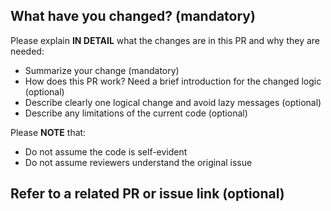 <!--
Thank you for working on TiDB documentation! Please read TiDB's [CONTRIBUTING](https://github.com/pingcap/tidb/blob/master/CONTRIBUTING.md) document **BEFORE** filing this PR.
-->

## What have you changed? (mandatory)

Please explain **IN DETAIL** what the changes are in this PR and why they are needed:

- Summarize your change (mandatory)
- How does this PR work? Need a brief introduction for the changed logic (optional)
- Describe clearly one logical change and avoid lazy messages (optional)
- Describe any limitations of the current code (optional)

Please **NOTE** that:

- Do not assume the code is self-evident
- Do not assume reviewers understand the original issue

## Refer to a related PR or issue link (optional)